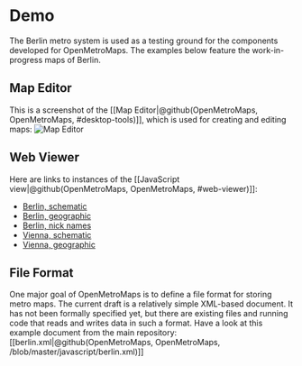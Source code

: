 # Demo
The Berlin metro system is used as a testing ground for the components developed
for OpenMetroMaps. The examples below feature the work-in-progress maps of
Berlin.

## Map Editor
This is a screenshot of the
[[Map Editor|@github(OpenMetroMaps, OpenMetroMaps, #desktop-tools)]],
which is used for creating and editing maps:
<img alt="Map Editor" class="img-responsive" src="images/map-editor.png">

## Web Viewer
Here are links to instances of the
[[JavaScript view|@github(OpenMetroMaps, OpenMetroMaps, #web-viewer)]]:
* [Berlin, schematic](https://demo.openmetromaps.org/berlin/schematic.html)
* [Berlin, geographic](https://demo.openmetromaps.org/berlin/geographic.html)
* [Berlin, nick names](https://demo.openmetromaps.org/berlin/nicknames.html)
* [Vienna, schematic](https://demo.openmetromaps.org/vienna/schematic.html)
* [Vienna, geographic](https://demo.openmetromaps.org/vienna/geographic.html)

## File Format
One major goal of OpenMetroMaps is to define a file format for storing metro
maps. The current draft is a relatively simple XML-based document.
It has not been formally specified yet, but there are existing files and
running code that reads and writes data in such a format.
Have a look at this example document from the main repository:
[[berlin.xml|@github(OpenMetroMaps, OpenMetroMaps,
/blob/master/javascript/berlin.xml)]]
